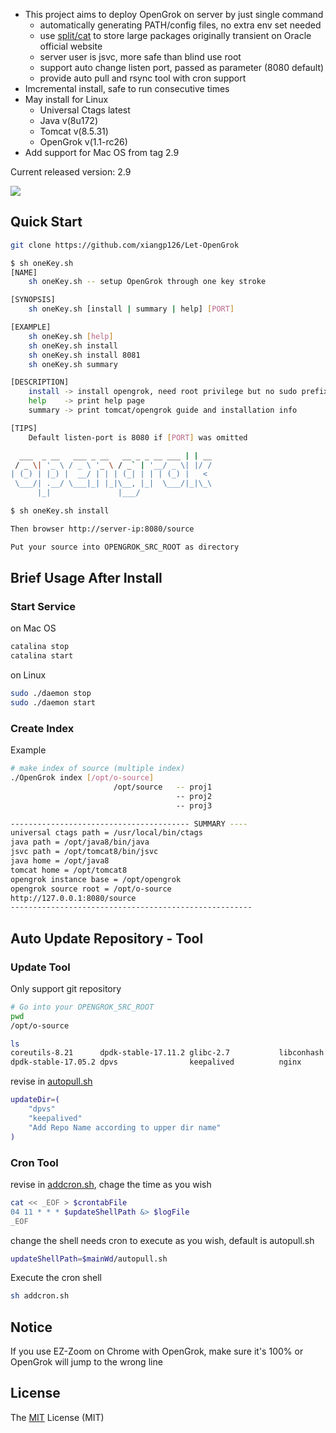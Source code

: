 - This project aims to deploy OpenGrok on server by just single command
    - automatically generating PATH/config files, no extra env set needed
    - use [split/cat](https://github.com/xiangp126/split-and-cat) to store large packages originally transient on Oracle official website
    - server user is jsvc, more safe than blind use root
    - support auto change listen port, passed as parameter (8080 default)
    - provide auto pull and rsync tool with cron support
- Imcremental install, safe to run consecutive times
- May install for Linux
    - Universal Ctags latest
    - Java      v(8u172)
    - Tomcat    v(8.5.31)
    - OpenGrok  v(1.1-rc26)
- Add support for Mac OS from tag 2.9

Current released version: 2.9

![](./gif/guide.gif)

## Quick Start
```bash
git clone https://github.com/xiangp126/Let-OpenGrok
```
```bash
$ sh oneKey.sh
[NAME]
    sh oneKey.sh -- setup OpenGrok through one key stroke

[SYNOPSIS]
    sh oneKey.sh [install | summary | help] [PORT]

[EXAMPLE]
    sh oneKey.sh [help]
    sh oneKey.sh install
    sh oneKey.sh install 8081
    sh oneKey.sh summary

[DESCRIPTION]
    install -> install opengrok, need root privilege but no sudo prefix
    help    -> print help page
    summary -> print tomcat/opengrok guide and installation info

[TIPS]
    Default listen-port is 8080 if [PORT] was omitted

  ___  _ __   ___ _ __   __ _ _ __ ___ | | __
 / _ \| '_ \ / _ \ '_ \ / _` | '__/ _ \| |/ /
| (_) | |_) |  __/ | | | (_| | | | (_) |   <
 \___/| .__/ \___|_| |_|\__, |_|  \___/|_|\_\
      |_|               |___/
```
```bash
$ sh oneKey.sh install

Then browser http://server-ip:8080/source

Put your source into OPENGROK_SRC_ROOT as directory
```

## Brief Usage After Install
### Start Service
on Mac OS
```bash
catalina stop
catalina start
```
on Linux
```bash
sudo ./daemon stop
sudo ./daemon start
```

### Create Index
Example
```bash
# make index of source (multiple index)
./OpenGrok index [/opt/o-source]
                       /opt/source   -- proj1
                                     -- proj2
                                     -- proj3

---------------------------------------- SUMMARY ----
universal ctags path = /usr/local/bin/ctags
java path = /opt/java8/bin/java
jsvc path = /opt/tomcat8/bin/jsvc
java home = /opt/java8
tomcat home = /opt/tomcat8
opengrok instance base = /opt/opengrok
opengrok source root = /opt/o-source
http://127.0.0.1:8080/source
------------------------------------------------------
```

## Auto Update Repository - Tool
### Update Tool
Only support git repository

```bash
# Go into your OPENGROK_SRC_ROOT
pwd
/opt/o-source

ls
coreutils-8.21      dpdk-stable-17.11.2 glibc-2.7           libconhash
dpdk-stable-17.05.2 dpvs                keepalived          nginx
```
revise in [autopull.sh](./autopull.sh)
```bash
updateDir=(
    "dpvs"
    "keepalived"
    "Add Repo Name according to upper dir name"
)
```

### Cron Tool
revise in [addcron.sh](./addcron.sh), chage the time as you wish
```bash
cat << _EOF > $crontabFile
04 11 * * * $updateShellPath &> $logFile
_EOF
```

change the shell needs cron to execute as you wish, default is autopull.sh
```bash
updateShellPath=$mainWd/autopull.sh
```

Execute the cron shell
```bash
sh addcron.sh
```

## Notice
If you use EZ-Zoom on Chrome with OpenGrok, make sure it's 100% or OpenGrok will jump to the wrong line

## License
The [MIT](./LICENSE.txt) License (MIT)
